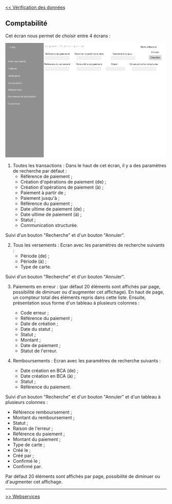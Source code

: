 [<< Vérification des données](2-2-4-vérification-données.md)


## Comptabilité ##

Cet écran nous permet de choisir entre 4 écrans : 

![comptabilité](./Images/Compta_Toutes_transactions.png)

1) Toutes les transactions :
Dans le haut de cet écran, il y a des paramètres de recherche par défaut :
    - Référence de paiement ;
    - Création d'opérations de paiement (de) ;
    - Création d'opérations de paiement (à) ;
    - Paiement à partir de ;
    - Paiement jusqu'à ;
    - Référence du paiement ;
    - Date ultime de paiement (de) ;
    - Date ultime de paiement (à) ;
    - Statut ;
    - Communication structurée. 

Suivi d'un bouton "Recherche" et d'un bouton "Annuler".

2) Tous les versements : 
Ecran avec les paramètres de recherche suivants :
    - Période (de) ;
    - Période (à) ;
    - Type de carte. 

Suivi d'un bouton "Recherche" et d'un bouton "Annuler".

3) Paiements en erreur : (par défaut 20 éléments sont affichés par page, possibilité de diminuer ou d'augmenter cet affichage).
En haut de page, un compteur total des éléments repris dans cette liste. 
Ensuite, présentation sous forme d'un tableau à plusieurs colonnes :  
    - Code erreur ;
    - Référence du paiement ;
    - Date de création ; 
    - Date du statut ; 
    - Statut ;
    - Montant ;
    - Date de paiement ; 
    - Statut de l'erreur. 

4) Remboursements : 
Ecran avec les paramètres de recherche suivants :
    - Date création en BCA (de) ;
    - Date création en BCA (à) ;
    - Statut ;
    - Référence du paiement. 

Suivi d'un bouton "Recherche" et d'un bouton "Annuler" et d'un tableau à plusieurs colonnes : 
- Référence remboursement ;
- Montant du remboursement ;
- Statut ; 
- Raison de l'erreur ;
- Référence du paiement ;
- Montant du paiement ;
- Type de carte ;
- Créé le ;
- Créé par ;
- Confirmé le ;
- Confirmé par. 

Par défaut 20 éléments sont affichés par page, possibilité de diminuer ou d'augmenter cet affichage.

---

[>> Webservices](2-2-6-webservices.md)